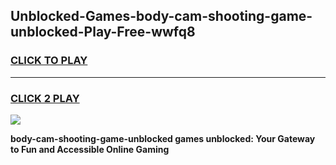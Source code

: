 
## Unblocked-Games-body-cam-shooting-game-unblocked-Play-Free-wwfq8
<h3>
<a href="https://premium76.site?title=body-cam-shooting-game-unblocked&ref=18A1">CLICK TO PLAY</a></h3>
<hr>

<h3>
<a href="https://premium76.site?title=body-cam-shooting-game-unblocked&ref=18A1">CLICK 2 PLAY</a>
  
</h3>

<a href="https://premium76.site?title=body-cam-shooting-game-unblocked&ref=18A1"><img src="https://clearcache.store/games.png"></a>


**body-cam-shooting-game-unblocked games unblocked: Your Gateway to Fun and Accessible Online Gaming**

